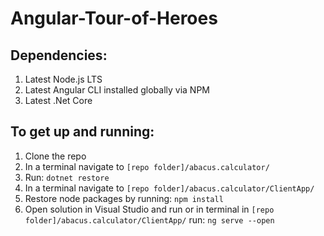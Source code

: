 # Angular-Tour-of-Heroes

## Dependencies:

 1. Latest Node.js LTS
 3. Latest Angular CLI installed globally via NPM
 2. Latest .Net Core

## To get up and running:

1. Clone the repo
2. In a terminal navigate to `[repo folder]/abacus.calculator/`
3. Run: `dotnet restore`
4. In a terminal navigate to `[repo folder]/abacus.calculator/ClientApp/`
5. Restore node packages by running: `npm install`
6. Open solution in Visual Studio and run or in terminal in `[repo folder]/abacus.calculator/ClientApp/` run: `ng serve --open`